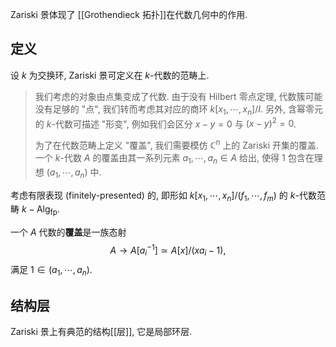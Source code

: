 
Zariski 景体现了 [[Grothendieck 拓扑]]在代数几何中的作用.

## 定义

设 $k$ 为交换环, Zariski 景可定义在 $k$-代数的范畴上.

> 我们考虑的对象由点集变成了代数. 由于没有 Hilbert 零点定理, 代数簇可能没有足够的 "点", 我们转而考虑其对应的商环 $k[x_1,\cdots,x_n]/I$. 另外, 含幂零元的 $k$-代数可描述 "形变", 例如我们会区分 $x-y=0$ 与 $(x-y)^2=0$.
> 
> 为了在代数范畴上定义 "覆盖", 我们需要模仿 $\mathbb{C}^n$ 上的 Zariski 开集的覆盖. 一个 $k$-代数 $A$ 的覆盖由其一系列元素 $a_1,\cdots,a_n\in A$ 给出, 使得 $1$ 包含在理想 $(a_1,\cdots,a_n)$ 中.

考虑有限表现 (finitely-presented) 的, 即形如 $k[x_1,\cdots,x_n]/(f_1,\cdots,f_m)$ 的 $k$-代数范畴 $k-\mathsf{Alg}_{\text{fp}}$.

一个 $A$ 代数的**覆盖**是一族态射
$$
A\to A[a_i^{-1}]\simeq A[x]/(xa_i - 1),
$$
满足 $1\in (a_1,\cdots,a_n)$.

## 结构层

Zariski 景上有典范的结构[[层]], 它是局部环层.